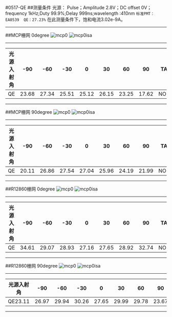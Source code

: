 #0517-QE
##测量条件
光源： Pulse；Amplitude 2.8V；DC offset 0V；frequency  1kHz;Duty 99.9%;Delay 999ns;wavelength :410nm
`标准PMT：EA0539  QE：27.23%` 在此测量条件下，饱和电流3.02e-9A。
*****************************
##MCP栅网 0degree
![mcp0](http://oq2r70p5k.bkt.clouddn.com/mcp0-qe.png)
![mcp0isa](http://oq2r70p5k.bkt.clouddn.com/mcp0isa.png)
********************
| 光源入射角 |  -90  |  -60  |  -30  |   0   |  30   |  60   |  90   | TAG  |
| :---: | :---: | :---: | :---: | :---: | :---: | :---: | :---: | :--: |
|  QE   | 23.68 | 27.34 | 25.51 | 25.12 | 26.15 | 23.25 | 17.62 | NONE |
********************
##MCP栅网 90degree
![mcp0](http://oq2r70p5k.bkt.clouddn.com/mcp90-qe.png)
![mcp0isa](http://oq2r70p5k.bkt.clouddn.com/mcp90isa.png)
********************
| 光源入射角 |  -90  |  -60  |  -30  |   0   |  30   |  60   |  90   | TAG  |
| :---: | :---: | :---: | :---: | :---: | :---: | :---: | :---: | :--: |
|  QE   | 20.11 | 26.86 | 27.54 | 27.04 | 25.96 | 24.19 | 21.99 | NONE |
********************
##R12860栅网 0degree
![mcp0](http://oq2r70p5k.bkt.clouddn.com/r12860-0-qe.png)
![mcp0isa](http://oq2r70p5k.bkt.clouddn.com/r-12860-0isa.png)
********************
| 光源入射角 |  -90  |  -60  |  -30  |   0   |  30   |  60   |  90   | TAG  |
| :---: | :---: | :---: | :---: | :---: | :---: | :---: | :---: | :--: |
|  QE   | 34.61 | 29.07 | 28.93 | 27.16 | 27.65 | 28.92 | 32.74 | NONE |
********************
##R12860栅网 90degree
![mcp0](http://oq2r70p5k.bkt.clouddn.com/r12860-90-qe.png)
![mcp0isa](http://oq2r70p5k.bkt.clouddn.com/r-12860-90isa.png)
********************
|  光源入射角  |  -90  |  -60  |  -30  |   0   |  30   |  60   |  90   | TAG  |
| :-----: | :---: | :---: | :---: | :---: | :---: | :---: | :---: | :--: |
| QE23.11 | 26.97 | 29.94 | 30.26 | 27.65 | 29.99 | 29.78 | 23.67 | NONE |
********************